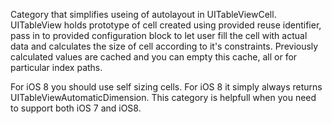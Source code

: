 Category that simplifies useing of autolayout in UITableViewCell.
UITableView holds prototype of cell created using provided reuse identifier, pass in to provided configuration block to let user fill the cell with actual data and calculates the size of cell according to it's constraints. Previously calculated values are cached and you can empty this cache, all or for particular index paths.

For iOS 8 you should use self sizing cells. For iOS 8 it simply always returns UITableViewAutomaticDimension. This category is helpfull when you need to support both iOS 7 and iOS8. 
